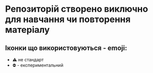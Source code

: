 # Репозиторій створено виключно для навчання чи повторення матеріалу

## Іконки що використовуються - emoji:  
- :warning: не стандарт
- :no_entry: - експериментальний